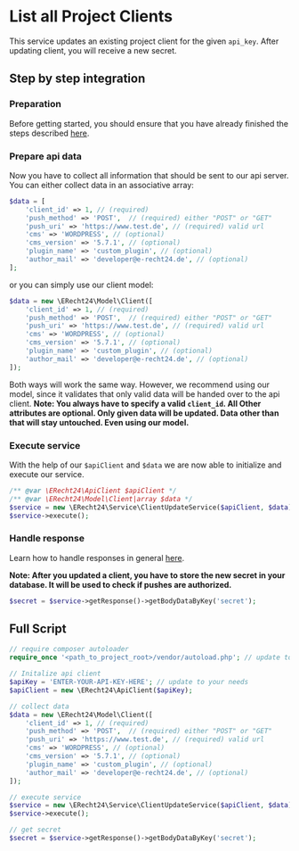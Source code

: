 # List all Project Clients
This service updates an existing project client for the given `api_key`.
After updating client, you will receive a new secret.

## Step by step integration
### Preparation
Before getting started, you should ensure that you have already finished the steps described [here](../preparation.md).

### Prepare api data
Now you have to collect all information that should be sent to our api server.
You can either collect data in an associative array:
```php 
$data = [
    'client_id' => 1, // (required)
    'push_method' => 'POST',  // (required) either "POST" or "GET"
    'push_uri' => 'https://www.test.de', // (required) valid url
    'cms' => 'WORDPRESS', // (optional)
    'cms_version' => '5.7.1', // (optional)
    'plugin_name' => 'custom_plugin', // (optional)
    'author_mail' => 'developer@e-recht24.de', // (optional)
];
```
or you can simply use our client model:
```php
$data = new \ERecht24\Model\Client([
    'client_id' => 1, // (required)
    'push_method' => 'POST',  // (required) either "POST" or "GET"
    'push_uri' => 'https://www.test.de', // (required) valid url
    'cms' => 'WORDPRESS', // (optional)
    'cms_version' => '5.7.1', // (optional)
    'plugin_name' => 'custom_plugin', // (optional)
    'author_mail' => 'developer@e-recht24.de', // (optional)
]);
```
Both ways will work the same way. 
However, we recommend using our model, since it validates that only valid data will be handed over to the api client.
**Note: You always have to specify a valid `client_id`. All Other attributes are optional. Only given data will be updated. Data other than that will stay untouched. Even using our model.**

### Execute service
With the help of our `$apiClient` and `$data` we are now able to initialize and execute our service.

```php
/** @var \ERecht24\ApiClient $apiClient */
/** @var \ERecht24\Model\Client|array $data */
$service = new \ERecht24\Service\ClientUpdateService($apiClient, $data);
$service->execute();
```

### Handle response
Learn how to handle responses in general [here](../handle_api_responses.md).

**Note: After you updated a client, you have to store the new secret in your database. It will be used to check if pushes are authorized.**

```php
$secret = $service->getResponse()->getBodyDataByKey('secret');
```


## Full Script

```php
// require composer autoloader
require_once '<path_to_project_root>/vendor/autoload.php'; // update to your needs

// Initalize api client
$apiKey = 'ENTER-YOUR-API-KEY-HERE'; // update to your needs
$apiClient = new \ERecht24\ApiClient($apiKey);

// collect data
$data = new \ERecht24\Model\Client([
    'client_id' => 1, // (required)
    'push_method' => 'POST',  // (required) either "POST" or "GET"
    'push_uri' => 'https://www.test.de', // (required) valid url
    'cms' => 'WORDPRESS', // (optional)
    'cms_version' => '5.7.1', // (optional)
    'plugin_name' => 'custom_plugin', // (optional)
    'author_mail' => 'developer@e-recht24.de', // (optional)
]);

// execute service
$service = new \ERecht24\Service\ClientUpdateService($apiClient, $data);
$service->execute();

// get secret
$secret = $service->getResponse()->getBodyDataByKey('secret');
```